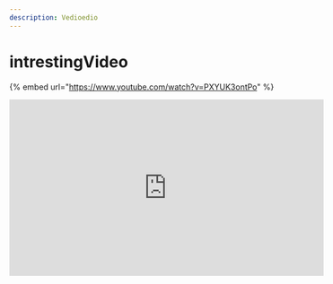 ```yaml
---
description: Vedioedio
---
```


# intrestingVideo

{% embed url="https://www.youtube.com/watch?v=PXYUK3ontPo" %}

<iframe width="560" height="315" src="https://www.youtube.com/embed/PXYUK3ontPo" frameborder="0" allowfullscreen></iframe>

